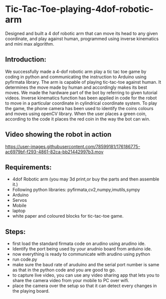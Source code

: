 # Tic-Tac-Toe-playing-4dof-robotic-arm
Designed and built a 4 dof robotic arm that can move its head to any given coordinate, and play against human, programmed using inverse kinematics and mini max algorithm.
## Introduction:
We successfully made a 4-dof robotic arm play a tic tac toe game by coding in python and communicating the instruction to Arduino using pyfirmata library.
The arm is capable of playing tic-tac-toe against human. It determines the move made by human and accordingly makes its best moves.
We made the hardware part of the bot by referring to given tutorial videos. Inverse kinematics function has been applied in code for the robot to move in a particular coordinate in cylindrical coordinate system. To play the game, the phone camera has been used to identify the coins colours and moves using openCV library. When the user places a green coin, according to the code it places the red coin in the way the bot can win.
## Video showing the robot in action
https://user-images.githubusercontent.com/78599181/176186775-ac6979bf-f293-4861-82ca-bb21442997b3.mov
## Requirements:
* 4dof Robotic arm (you may 3d print,or buy the parts and then assemble it.)
* Following python libraries:
pyfirmata,cv2,numpy,imutils,sympy
* Arduino
* Servos
* Mobile
* laptop
* white paper and coloured blocks for tic-tac-toe game.

## Steps:
* first load the standard firmata code on arudino using arudino ide.
* Identify the port being used by your arudnio board from arduino ide.
* now everything is ready to communicate with arudino using python
* run code.py
* make sure the baud rate of aruduino and the serial port number is same as that in the python code and you are good to go.
* to capture live video, you can use any video sharing app that lets you to share the camera video from your mobile to PC over wifi.
* place the camera over the setup so that it can detect every changes in the playing board.





